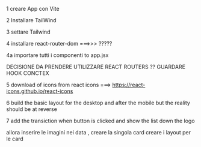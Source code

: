 1 creare App con Vite

2 Installare TailWind 

3 settare Tailwind 

4 installare react-router-dom ===>>>  ?????

4a importare tutti i componenti to app.jsx

DECISIONE DA PRENDERE UTILIZZARE REACT ROUTERS ??  GUARDARE HOOK CONCTEX


5 download of icons from react icons ===> https://react-icons.github.io/react-icons

6 build the basic layout for the desktop and after the mobile but the reality should be at reverse 

7 add the transiction when button is clicked and show the list  down the logo 



allora inserire le imagini nei data ,
creare la singola card
creare i layout per le card 